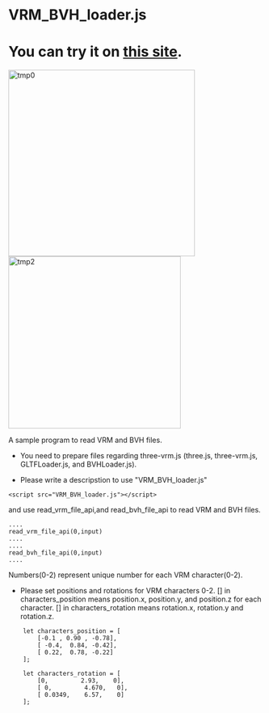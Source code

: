 # VRM_BVH_loader.js

#  You can try it on <a href="https://social-exp.site/VRM_BVH_loader.js/release0.9/index.html">this site</a>.

<img width="369" alt="tmp0" src="https://user-images.githubusercontent.com/83494645/143512380-d618fad7-f9ee-4f60-ad47-c2f92a060bc1.png">

<img width="341" alt="tmp2" src="https://user-images.githubusercontent.com/83494645/143029462-63b5ca5a-95a3-43ef-a76f-09a990e1f4df.png">


A sample program to read VRM and BVH files.

- You need to prepare files regarding three-vrm.js (three.js, three-vrm.js, GLTFLoader.js, and BVHLoader.js).

- Please write a descripstion to use "VRM_BVH_loader.js"
```
<script src="VRM_BVH_loader.js"></script>
```
and use read_vrm_file_api,and  read_bvh_file_api to read VRM and BVH files.


```
....
read_vrm_file_api(0,input) 
....
....
read_bvh_file_api(0,input) 
....

```
Numbers(0-2) represent unique number for each VRM character(0-2).

- Please set positions and rotations for VRM characters 0-2. [] in characters_position means position.x, position.y, and position.z for each character. [] in characters_rotation means rotation.x, rotation.y and rotation.z. 

```
	let characters_position = [ 
		[-0.1 , 0.90 , -0.78],
		[ -0.4,  0.84, -0.42],
		[ 0.22,  0.78, -0.22]
	];

	let characters_rotation = [ 
		[0,         2.93,    0],
		[ 0,         4.670,   0],
		[ 0.0349,    6.57,    0]
	];

```

